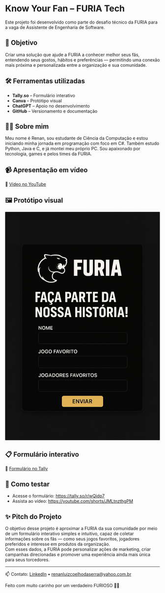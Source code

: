 # Know Your Fan – FURIA Tech

Este projeto foi desenvolvido como parte do desafio técnico da FURIA para a vaga de Assistente de Engenharia de Software.

## 🎯 Objetivo

Criar uma solução que ajude a FURIA a conhecer melhor seus fãs, entendendo seus gostos, hábitos e preferências — permitindo uma conexão mais próxima e personalizada entre a organização e sua comunidade.

## 🛠️ Ferramentas utilizadas

- **Tally.so** – Formulário interativo  
- **Canva** – Protótipo visual  
- **ChatGPT** – Apoio no desenvolvimento  
- **GitHub** – Versionamento e documentação  

## 👨‍💻 Sobre mim

Meu nome é Renan, sou estudante de Ciência da Computação e estou iniciando minha jornada em programação com foco em C#. Também estudo Python, Java e C, e já montei meu próprio PC. Sou apaixonado por tecnologia, games e pelos times da FURIA.

## 📹 Apresentação em vídeo

🔗 [Vídeo no YouTube](https://www.youtube.com/shorts/AbmQRu1UqGU)

## 🖼️ Protótipo visual

![Protótipo FURIA Fan Insights](./FURIAA.jpg)

## 📋 Formulário interativo

🔗 [Formulário no Tally](https://tally.so/r/wQjdp7)

## 🚀 Como testar

- Acesse o formulário: https://tally.so/r/wQjdp7  
- Assista ao vídeo: https://youtube.com/shorts/JMLtnzthgPM  

## ✨ Pitch do Projeto

O objetivo desse projeto é aproximar a FURIA da sua comunidade por meio de um formulário interativo simples e intuitivo, capaz de coletar informações sobre os fãs — como seus jogos favoritos, jogadores preferidos e interesse em produtos da organização.  
Com esses dados, a FURIA pode personalizar ações de marketing, criar campanhas direcionadas e promover uma experiência ainda mais única para seus torcedores.

---

📫 Contato: [LinkedIn](https://www.linkedin.com/in/renan-luiz-coelho-da-serra-240428168/) • renanluizcoelhodaserra@yahoo.com.br 

Feito com muito carinho por um verdadeiro FURIOSO 💜🖤

